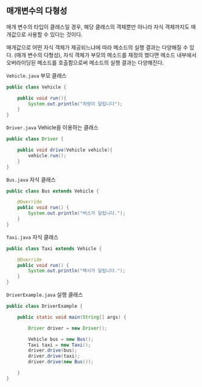 ## 매개변수의 다형성

매개 변수의 타입이 클래스일 경우, 해당 클래스의 객체뿐만 아니라 자식 객체까지도 
매개값으로 사용할 수 있다는 것이다.

매개값으로 어떤 자식 객체가 제공되느냐에 따라 메소드의 실행 결과는
다양해질 수 있다. (매개 변수의 다형성), 자식 객체가 부모의 메소드를 재정의 했다면
메소드 내부에서 오버라이딩된 메소드를 호출함으로써 메소드의 실행 결과는 다양해진다.


`Vehicle.java` 부모 클래스
```java
public class Vehicle {

    public void run(){
        System.out.println("차량이 달립니다");
    }
}

```

`Driver.java` Vehicle을 이용하는 클래스

```java
public class Driver {

    public void drive(Vehicle vehicle){
        vehicle.run();
    }
}

```

`Bus.java` 자식 클래스

```java
public class Bus extends Vehicle {

    @Override
    public void run() {
        System.out.println("버스가 달립니다.");
    }
}

```

`Taxi.java` 자식 클래스

```java
public class Taxi extends Vehicle {

    @Override
    public void run() {
        System.out.println("택시가 달립니다.");
    }
}

```


`DriverExample.java` 실행 클래스

```java
public class DriverExample {

    public static void main(String[] args) {

        Driver driver = new Driver();

        Vehicle bus = new Bus();
        Taxi taxi = new Taxi();
        driver.drive(bus);
        driver.drive(taxi);
        driver.drive(new Bus());

    }
}

```